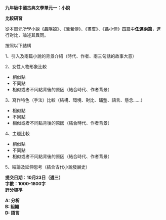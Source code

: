 **九年級中國古典文學單元一：小說** 

**比較研習**

從本單元所學小說《聶隱娘》、《鶯鶯傳》、《畫皮》、《聶小倩》四篇中**任選兩篇**，進行對比，論述其異同。

按照以下結構

1、引入及兩篇小說的背景介紹（時代、作者、兩三句話的故事大意）

2、女性人物形象比較

* 相似點  
* 不同點  
* 相似或者不同點背後的原因（結合時代、作者背景）

3、寫作特色（手法）比較（結構、環境、對比、鋪墊、語言、懸念……）

* 相似點  
* 不同點  
* 相似或者不同點背後的原因（結合時代、作者背景）

4、主題比較

* 相似點  
* 不同點  
* 相似或者不同點背後的原因（結合時代、作者背景）

5、結論及延伸思考（結合古代小說發展史）

**提交日期：10月23日（週三）**  
**字數：1000-1800字**  
**評分標準**  
   
**A: 分析**  
**B: 組織**  
**D: 語言**